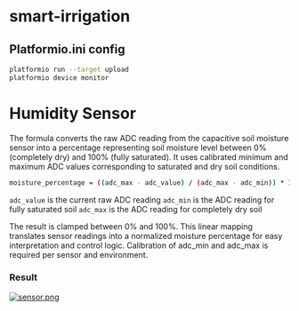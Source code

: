 # smart-irrigation

## Platformio.ini config

```sh
platformio run --target upload
platformio device monitor

```
# Humidity Sensor

The formula converts the raw ADC reading from the capacitive soil moisture sensor into a percentage representing soil moisture level between 0% (completely dry) and 100% (fully saturated). It uses calibrated minimum and maximum ADC values corresponding to saturated and dry soil conditions.

```sh
moisture_percentage = ((adc_max - adc_value) / (adc_max - adc_min)) * 100
```

```adc_value``` is the current raw ADC reading
```adc_min``` is the ADC reading for fully saturated soil
```adc_max``` is the ADC reading for completely dry soil

The result is clamped between 0% and 100%. This linear mapping translates sensor readings into a normalized moisture percentage for easy interpretation and control logic. Calibration of adc_min and adc_max is required per sensor and environment.

### Result 

[![sensor.png](https://i.postimg.cc/d1Qy1qyY/sensor.png)](https://postimg.cc/ns5zSf2R)
